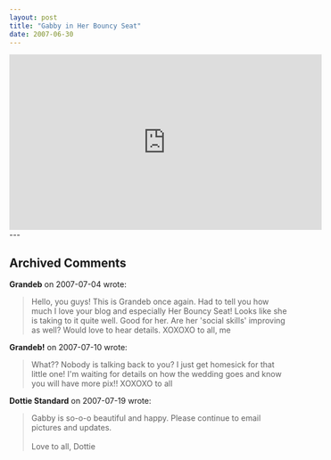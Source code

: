 ```yaml
---
layout: post
title: "Gabby in Her Bouncy Seat"
date: 2007-06-30
---
```


<iframe width="560" height="315" src="https://www.youtube.com/embed/bwmQyUfAWLA" frameborder="0" allowfullscreen></iframe>
---

## Archived Comments

**Grandeb** on 2007-07-04 wrote:

> Hello, you guys!  This is Grandeb once again.  Had to tell you how much I love your blog and especially Her Bouncy Seat!  Looks like she is taking to it quite well.  Good for her.  Are her 'social skills' improving as well?  Would love to hear details.  XOXOXO to all, me

**Grandeb!** on 2007-07-10 wrote:

> What??  Nobody is talking back to you?  I just get homesick for that little one!  I'm waiting for details on how the wedding goes and know you will have more pix!!  XOXOXO to all

**Dottie Standard** on 2007-07-19 wrote:

> Gabby is so-o-o beautiful and happy.  Please continue to email pictures and updates.<br><br>Love to all, Dottie


